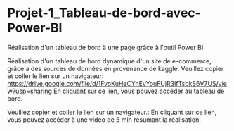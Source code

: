 # Projet-1_Tableau-de-bord-avec-Power-BI
Réalisation d'un tableau de bord à une page grâce à l'outil Power BI.

Réalisation d'un tableau de bord dynamique d'un site de e-commerce, grâce à des sources de données en provenance de kaggle. Veuillez copier et coller le lien sur un navigateur: https://drive.google.com/file/d/1FvoKuHeCYnEvYouFUjR3IfTsbkS6V7US/view?usp=sharing
En cliquant sur ce lien, vous pouvez accéder au tableau de bord.


Veuillez copier et coller le lien sur un navigateur.: 
En cliquant sur ce lien, vous pouvez accéder à une vidéo de 5 min résumant la réalisation.

